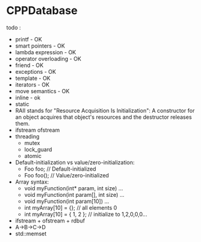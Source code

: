 # CPPDatabase

todo :

* printf - OK
* smart pointers - OK
* lambda expression - OK
* operator overloading - OK
* friend - OK
* exceptions - OK
* template - OK
* iterators - OK
* move semantics - OK
* inline - ok
* static
* RAII stands for "Resource Acquisition Is Initialization":
  A constructor for an object acquires that object's resources and the destructor releases them.
* ifstream ofstream
* threading
    * mutex
    * lock_guard
    * atomic
* Default-initialization vs value/zero-initialization:
    * Foo foo; // Default-initialized
    * Foo foo(); // Value/zero-initialized
* Array syntax:
    * void myFunction(int* param, int size) ...
    * void myFunction(int param[], int size) ...
    * void myFunction(int param[10]) ...
    * int myArray[10] = {}; // all elements 0
    * int myArray[10] = { 1, 2 }; // initialize to 1,2,0,0,0...
* ifstream + ofstream + rdbuf
* A->B->C->D 
* std::memset



